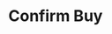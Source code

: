 ---
title: Confirm Buy
excerpt: >-
  Confirm buy.


  > ❗️ This method doesn't check account for validity. If you want to confirm
  validity before buying, you should use
  [FastBuy](https://lzt-market.readme.io/reference/accountspurchasingcheckbuy)
  method
api:
  file: market.json
  operationId: accountsPurchasing.confirmBuy
hidden: false
---